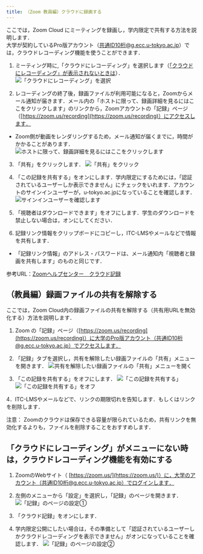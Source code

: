 ```yaml
---
title: （Zoom 教員編）クラウドに録画する
---
```


ここでは，Zoom Cloud にミーティングを録画し，学内限定で共有する方法を説明します．  
大学が契約しているPro版アカウント（共通ID10桁@g.ecc.u-tokyo.ac.jp）では，クラウドレコーディング機能を使うことができます．

1. ミーティング時に,「クラウドにレコーディング」を選択します（[「クラウドにレコーディング」が表示されないときは](#no_menu)）． 
![「クラウドにレコーディング」を選択](img/videosharing_zoomcloud_faculty_members_3.jpg)

2. レコーディングの終了後，録画ファイルが利用可能になると，Zoomからメール通知が届きます．メール内の「ホストに限って、録画詳細を見るにはここをクリックします」のリンクから，Zoomアカウントの「記録」ページ（[https://zoom.us/recording](https://zoom.us/recording)）にアクセスします．
  * Zoom側が動画をレンダリングするため，メール通知が届くまでに，時間がかかることがあります．
![ホストに限って、録画詳細を見るにはここをクリックします](img/videosharing_zoomcloud_faculty_members_4.jpg)

3. 「共有」をクリックします． 
![「共有」をクリック](img/videosharing_zoomcloud_faculty_members_5.jpg)

4. 「この記録を共有する」をオンにします．学内限定にするためには，「認証されているユーザーしか表示できません」にチェックをいれます．アカウントのサインインユーザーが，u-tokyo.ac.jpになっていることを確認します．
![サインインユーザーを確認します](img/videosharing_zoomcloud_faculty_members_6.jpg)

5. 「視聴者はダウンロードできます」をオフにします．学生のダウンロードを禁止しない場合は，オンにしてください．  

6. 記録リンク情報をクリップボードにコピーし，ITC-LMSやメールなどで情報を共有します．
  * 「記録リンク情報」のアドレス・パスワードは、メール通知内「視聴者と録画を共有します」のものと同じです．


参考URL：[Zoomヘルプセンター　クラウド記録](https://support.zoom.us/hc/ja/articles/203741855-%E3%82%AF%E3%83%A9%E3%82%A6%E3%83%89%E8%A8%98%E9%8C%B2)



## （教員編）録画ファイルの共有を解除する
ここでは，Zoom Cloud内の録画ファイルの共有を解除する（共有用URLを無効化する）方法を説明します．

1. Zoom の「記録」ページ（[https://zoom.us/recording](https://zoom.us/recording)）に大学のPro版アカウント（共通ID10桁@g.ecc.u-tokyo.ac.jp）でアクセスします．

2. 「記録」タブを選択し，共有を解除したい録画ファイルの「共有」メニューを開きます．
![共有を解除したい録画ファイルの「共有」メニューを開く](img/videosharing_zoomcloud_faculty_members_7.jpg)

3. 「この記録を共有する」をオフにします．
![「この記録を共有する」](img/videosharing_zoomcloud_faculty_members_8.jpg)
![「この記録を共有する」をオフ](img/videosharing_zoomcloud_faculty_members_9.jpg)

4．ITC-LMSやメールなどで、リンクの期限切れを告知します．もしくはリンクを削除します．

注意：
Zoomのクラウドは保存できる容量が限られているため，共有リンクを無効化するよりも，ファイルを削除することをおすすめします．


<a id="no_menu"></a>
## 「クラウドにレコーディング」がメニューにない時は，クラウドレコーディング機能を有効にする

1. ZoomのWebサイト（ [https://zoom.us/](https://zoom.us/)）に，大学のアカウント（共通ID10桁@g.ecc.u-tokyo.ac.jp）でログインします．

2. 左側のメニューから「設定」を選択し，「記録」のページを開きます．
![「記録」のページの設定①](img/videosharing_zoomcloud_faculty_members_1.jpg)

3. 「クラウド記録」をオンにします．

4. 学内限定公開にしたい場合は，その準備として「認証されているユーザーしかクラウドレコーディングを表示できません」がオンになっていることを確認します．
![「記録」のページの設定②](img/videosharing_zoomcloud_faculty_members_2.jpg)

